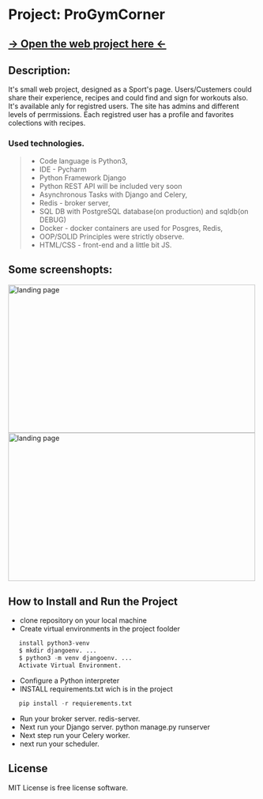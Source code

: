 # Project: ProGymCorner
## [-> Open the web project here <-](https://gym-corner.herokuapp.com/)
## Description:
It's small web project, designed as a Sport's page. Users/Custemers could share their experience, recipes and could find and sign for workouts also. It's available anly for registred users. The site has admins and different levels of perrmissions. Each registred user has a profile and favorites colections with recipes. 
### Used technologies.
 
 > - Code language is Python3,
 > - IDE - Pycharm
 > - Python Framework Django
 > - Python REST API will be included very soon
 > - Asynchronous Tasks with Django and Celery,
 > - Redis - broker server,
 > - SQL DB with PostgreSQL database(on production) and sqldb(on DEBUG)
 > - Docker - docker containers are used for Posgres, Redis, 
 > - OOP/SOLID Principles were strictly observe.
 > - HTML/CSS - front-end and a little bit JS.
  
## Some screenshopts:
<img src="https://res.cloudinary.com/dpe5acysn/image/upload/v1650232393/screenshots/pic_2_txjcsv.jpg" alt="landing page" style="height: 300px; width:500px;"/>
<img src="https://res.cloudinary.com/dpe5acysn/image/upload/v1650232488/screenshots/pic_3_vmhygv.jpg" alt="landing page" style="height: 300px; width:500px;"/>

##  How to Install and Run the Project
 - clone repository on your local machine
 - Create virtual environments in the project foolder
  ```python
     install python3-venv
     $ mkdir djangoenv. ...
     $ python3 -m venv djangoenv. ...
     Activate Virtual Environment.
 ```
 - Configure a Python interpreter
 - INSTALL requirements.txt wich is in the project
 ```python
    pip install -r requierements.txt
 ```
 - Run your broker server. redis-server.
 - Next run your Django server. python manage.py runserver
 - Next step run your Celery worker.
 - next run your scheduler.

## License 
MIT License is free license software. 
